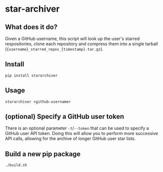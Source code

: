 # star-archiver

## What does it do?

Given a GitHub username, this script will look up the user's starred respositories, clone each repository and compress them into a single tarball (`{username}_starred_repos_{timestamp}.tar.gz`).

## Install

    pip install stararchiver

## Usage

    stararchiver <github-username>

## (optional) Specify a GitHub user token

There is an optional parameter `-t`/`--token` that can be used to specify a GitHub user API token. Doing this will allow you to perform more successive API calls, allowing for the archive of longer GitHub user star lists.

## Build a new pip package

    ./build.sh
